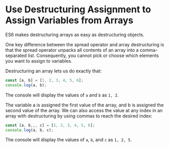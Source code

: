 # Use Destructuring Assignment to Assign Variables from Arrays
ES6 makes destructuring arrays as easy as destructuring objects.

One key difference between the spread operator and array destructuring is that the spread operator unpacks all contents of an array into a comma-separated list. Consequently, you cannot pick or choose which elements you want to assign to variables.

Destructuring an array lets us do exactly that:
```javascript
const [a, b] = [1, 2, 3, 4, 5, 6];
console.log(a, b);
```
The console will display the values of ```a``` and ```b``` as ```1, 2```.

The variable a is assigned the first value of the array, and b is assigned the second value of the array. We can also access the value at any index in an array with destructuring by using commas to reach the desired index:
```javascript
const [a, b,,, c] = [1, 2, 3, 4, 5, 6];
console.log(a, b, c);
```
The console will display the values of ```a```, ```b```, and ```c``` as ```1, 2, 5```.

